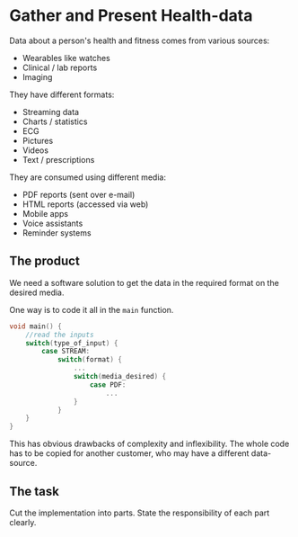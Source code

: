 # Gather and Present Health-data

Data about a person's health and fitness comes from various sources:

- Wearables like watches
- Clinical / lab reports
- Imaging

They have different formats:

- Streaming data
- Charts / statistics
- ECG
- Pictures
- Videos
- Text / prescriptions

They are consumed using different media:

- PDF reports (sent over e-mail)
- HTML reports (accessed via web)
- Mobile apps
- Voice assistants
- Reminder systems

## The product

We need a software solution to get the data
in the required format on the desired media.

One way is to code it all in the `main` function.

```C
void main() {
    //read the inputs
    switch(type_of_input) {
        case STREAM:
            switch(format) {
                ...
                switch(media_desired) {
                    case PDF:
                        ...
                }
            }
    }
}
```

This has obvious drawbacks of complexity and inflexibility.
The whole code has to be copied for another customer,
who may have a different data-source.

## The task

Cut the implementation into parts.
State the responsibility of each part clearly.
